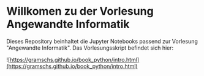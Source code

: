 # Willkomen zu der Vorlesung Angewandte Informatik

Dieses Repository beinhaltet die Jupyter Notebooks passend zur Vorlesung
"Angewandte Informatik". Das Vorlesungsskript befindet sich hier:

![https://gramschs.github.io/book_python/intro.html](https://gramschs.github.io/book_python/intro.html)
